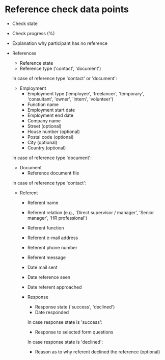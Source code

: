 # Reference check data points

* Check state
* Check progress (%)
* Explanation why participant has no reference

* References
  * Reference state
  * Reference type ('contact', 'document')

  In case of reference type 'contact' or 'document':

  * Employment
    * Employment type ('employee', 'freelancer', 'temporary', 'consultant', 'owner', 'intern', 'volunteer')
    * Function name
    * Employment start date
    * Employment end date
    * Company name
    * Street (optional)
    * House number (optional)
    * Postal code (optional)
    * City (optional)
    * Country (optional)


  In case of reference type 'document':

  * Document
    * Reference document file


  In case of reference type 'contact':

  * Referent
    * Referent name
    * Referent relation (e.g., 'Direct supervisor / manager', 'Senior manager', 'HR professional')
    * Referent function
    * Referent e-mail address
    * Referent phone number
    * Referent message

    * Date mail sent
    * Date reference seen
    * Date referent approached

    * Response
      * Response state ('success', 'declined')
      * Date responded


      In case response state is 'success':

      * Response to selected form questions


      In case response state is 'declined':

      * Reason as to why referent declined the reference (optional)
